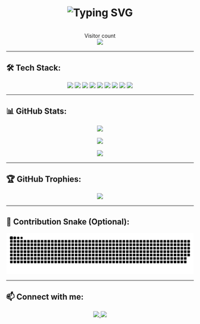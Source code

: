 <h1 align="center">
  <img src="https://readme-typing-svg.demolab.com?font=Fira+Code&size=28&pause=1000&color=F7971E&center=true&vCenter=true&width=800&lines=Hey+%F0%9F%91%8B%2C+Welcome+to+My+GitHub!;I+am+YourName+%F0%9F%91%A8%E2%80%8D%F0%9F%92%BB;B.Tech+CSE+Student+%F0%9F%8C%90;Passionate+Programmer+%F0%9F%94%A5;Loves+to+Build+%F0%9F%9A%80;Always+Learning+%F0%9F%93%9A;Let's+Connect+and+Code+Together+%F0%9F%92%BB" alt="Typing SVG" />
</h1>


<!-- Visitor Counter -->
<p align="center">
	<br>Visitor count<br>
	<img src="https://profile-counter.glitch.me/helloyadhunandanan/count.svg" />
</p>



---

## 🛠️ Tech Stack:

<p align="center">
  <img src="https://img.shields.io/badge/C-00599C?style=for-the-badge&logo=c&logoColor=white" />
  <img src="https://img.shields.io/badge/C++-00599C?style=for-the-badge&logo=c%2B%2B&logoColor=white" />
  <img src="https://img.shields.io/badge/Python-3776AB?style=for-the-badge&logo=python&logoColor=white" />
  <img src="https://img.shields.io/badge/HTML5-E34F26?style=for-the-badge&logo=html5&logoColor=white" />
  <img src="https://img.shields.io/badge/CSS3-1572B6?style=for-the-badge&logo=css3&logoColor=white" />
  <img src="https://img.shields.io/badge/JavaScript-F7DF1E?style=for-the-badge&logo=javascript&logoColor=black" />
  <img src="https://img.shields.io/badge/Git-F05032?style=for-the-badge&logo=git&logoColor=white" />
  <img src="https://img.shields.io/badge/GitHub-181717?style=for-the-badge&logo=github&logoColor=white" />
  <img src="https://img.shields.io/badge/VS%20Code-007ACC?style=for-the-badge&logo=visual-studio-code&logoColor=white" />
</p>

---

## 📊 GitHub Stats:

<p align="center">
  <img src="https://github-readme-stats.vercel.app/api?username=helloyadhunandanan&show_icons=true&theme=tokyonight" />
</p>

<p align="center">
  <img src="https://github-readme-streak-stats.herokuapp.com?user=helloyadhunandanan&theme=tokyonight" />
</p>

<p align="center">
  <img src="https://github-readme-stats.vercel.app/api/top-langs/?username=helloyadhunandanan&layout=compact&theme=tokyonight" />
</p>

---

## 🏆 GitHub Trophies:

<p align="center">
  <img src="https://github-profile-trophy.vercel.app/?username=helloyadhunandanan&theme=radical&no-frame=true&no-bg=true" />
</p>

---

## 🐍 Contribution Snake (Optional):

<p align="center">
  <img  src="https://raw.githubusercontent.com/Elanza-48/Elanza-48/main/resources/img/github-contribution-grid-snake.svg"
    alt="example" />
</p>

---

## 📫 Connect with me:

<p align="center">
  <a href="https://linkedin.com/in/yourlinkedinusername" target="_blank">
    <img src="https://img.shields.io/badge/LinkedIn-0077B5?style=for-the-badge&logo=linkedin&logoColor=white" />
  </a>
  <a href="https://instagram.com/yourinstagramusername" target="_blank">
    <img src="https://img.shields.io/badge/Instagram-E4405F?style=for-the-badge&logo=instagram&logoColor=white" />
  </a>
</p>
